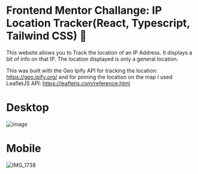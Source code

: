 # Frontend Mentor Challange: IP Location Tracker(React, Typescript, Tailwind CSS) 🧨

This website allows you to Track the location of an IP Address. It displays a bit of info on that IP. The location displayed is only a general location.

This was built with the Geo Ipify API for tracking the location: https://geo.ipify.org/
and for pinning the location on the map I used LeafletJS API: https://leafletjs.com/reference.html

# Desktop
![image](https://user-images.githubusercontent.com/55697885/232827929-808e548b-9d35-4f03-b9c3-8b492a8db28c.png)


# Mobile
![IMG_1738](https://user-images.githubusercontent.com/55697885/232828260-0db6ca4c-2d1e-4195-a9ce-990667c7e397.png)


